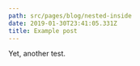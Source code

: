 ```yaml
---
path: src/pages/blog/nested-inside
date: 2019-01-30T23:41:05.331Z
title: Example post
---
```

Yet, another test.
